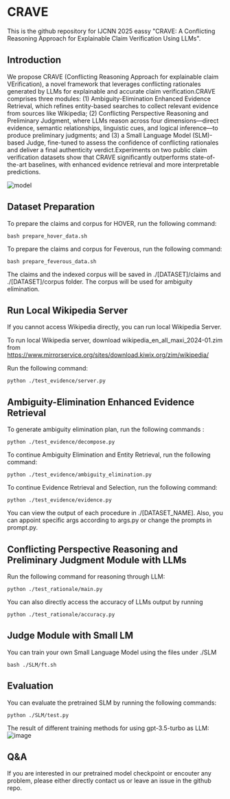 # CRAVE
This is the github repository for IJCNN 2025 eassy "CRAVE: A Conflicting Reasoning Approach for Explainable Claim Verification Using LLMs".

## Introduction
We propose CRAVE (Conflicting Reasoning Approach for explainable claim VErification), a novel framework that leverages conflicting rationales generated by LLMs for explainable and accurate claim verification.CRAVE comprises three modules: (1) Ambiguity-Elimination Enhanced Evidence Retrieval, which refines entity-based searches to collect relevant evidence from sources like Wikipedia; (2) Conflicting Perspective Reasoning and Preliminary Judgment, where LLMs reason across four dimensions—direct evidence, semantic relationships, linguistic cues, and logical inference—to produce preliminary judgments; and (3) a Small Language Model (SLM)-based Judge, fine-tuned to assess the confidence of conflicting rationales and deliver a final authenticity verdict.Experiments on two public claim verification datasets show that CRAVE significantly outperforms state-of-the-art baselines, with enhanced evidence retrieval and more interpretable predictions.

![model](https://github.com/user-attachments/assets/12de91a2-1643-4b22-939b-a7839f008bf2)

## Dataset Preparation
To prepare the claims and corpus for HOVER, run the following command:

```
bash prepare_hover_data.sh
```

To prepare the claims and corpus for Feverous, run the following command:
```
bash prepare_feverous_data.sh
```
The claims and the indexed corpus will be saved in ./[DATASET]/claims and ./[DATASET]/corpus folder. The corpus will be used for ambiguity elimination.

## Run Local Wikipedia Server
If you cannot access Wikipedia directly, you can run local Wikipedia Server.

To run local Wikipedia server, download wikipedia_en_all_maxi_2024-01.zim from https://www.mirrorservice.org/sites/download.kiwix.org/zim/wikipedia/

Run the following command:
```
python ./test_evidence/server.py
```

## Ambiguity-Elimination Enhanced Evidence Retrieval
To generate ambiguity elimination plan, run the following commands :
```
python ./test_evidence/decompose.py
```

To continue Ambiguity Elimination and Entity Retrieval, run the following command:
```
python ./test_evidence/ambiguity_elimination.py 
```

To continue Evidence Retrieval and Selection, run the following command:
```
python ./test_evidence/evidence.py
```
You can view the output of each procedure in ./[DATASET_NAME]. Also, you can appoint specific args according to args.py or change the prompts in prompt.py.

## Conflicting Perspective Reasoning and Preliminary Judgment Module with LLMs
Run the following command for reasoning through LLM:
```
python ./test_rationale/main.py
```

You can also directly access the accuracy of LLMs output by running
```
python ./test_rationale/accuracy.py
```

## Judge Module with Small LM
You can train your own Small Language Model using the files under ./SLM 
```
bash ./SLM/ft.sh
```

## Evaluation
You can evaluate the pretrained SLM by running the following commands:
```
python ./SLM/test.py
```

The result of different training methods for using gpt-3.5-turbo as LLM:
![image](https://github.com/user-attachments/assets/ad7ca572-e514-4761-80ff-fee5164dd0cb)

## Q&A
If you are interested in our pretrained model checkpoint or encouter any problem, please either directly contact us or leave an issue in the github repo.





